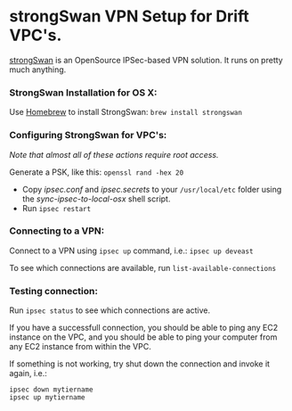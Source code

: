 # strongSwan VPN Setup for Drift VPC's.
[strongSwan](http://www.strongswan.org/) is an OpenSource IPSec-based VPN solution. It runs on pretty much anything.

### StrongSwan Installation for OS X:
Use [Homebrew](http://brew.sh/) to install StrongSwan:
`brew install strongswan`

### Configuring StrongSwan for VPC's:
*Note that almost all of these actions require root access.*

Generate a PSK, like this: `openssl rand -hex 20`



* Copy *ipsec.conf* and *ipsec.secrets* to your `/usr/local/etc` folder using the *sync-ipsec-to-local-osx* shell script.
* Run `ipsec restart`

### Connecting to a VPN:
Connect to a VPN using `ipsec up` command, i.e.: `ipsec up deveast`

To see which connections are available, run `list-available-connections`

### Testing connection:
Run `ipsec status` to see which connections are active.

If you have a successfull connection, you should be able to ping any EC2 instance on the VPC, and you should be able to ping your computer from any EC2 instance from within the VPC.

If something is not working, try shut down the connection and invoke it again, i.e.:

```
ipsec down mytiername
ipsec up mytiername
```

